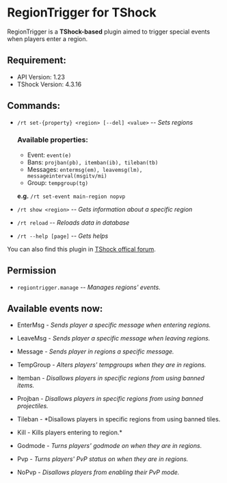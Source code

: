 # RegionTrigger for TShock

RegionTrigger is a **TShock-based** plugin aimed to trigger special events when players enter a region.

## Requirement:
- API Version: 1.23
- TShock Version: 4.3.16

## Commands:
- `/rt set-{property} <region> [--del] <value>` -- *Sets regions*
  ### Available properties:
  - Event: `event(e)`
  - Bans: `projban(pb), itemban(ib), tileban(tb)`
  - Messages: `entermsg(em), leavemsg(lm), messageinterval(msgitv/mi)`
  - Group: `tempgroup(tg)`

  **e.g.** `/rt set-event main-region nopvp`
  
- `/rt show <region>` -- *Gets information about a specific region*
- `/rt reload` -- *Reloads data in database*
- `/rt --help [page]` -- *Gets helps*

You can also find this plugin in [TShock offical forum][tshockco].

## Permission
- `regiontrigger.manage` -- *Manages regions' events.*

## Available events now:
- EnterMsg - *Sends player a specific message when entering regions.*
- LeaveMsg - *Sends player a specific message when leaving regions.*
- Message - *Sends player in regions a specific message.*
- TempGroup - *Alters players' tempgroups when they are in regions.*
- Itemban - *Disallows players in specific regions from using banned items.*
- Projban - *Disallows players in specific regions from using banned projectiles.*
- Tileban - *Disallows players in specific regions from using banned tiles.
- Kill - Kills players entering to region.*
- Godmode - *Turns players' godmode on when they are in regions.*
- Pvp - *Turns players' PvP status on when they are in regions.*
- NoPvp - *Disallows players from enabling their PvP mode.*

   [tshockco]: <https://tshock.co/xf/index.php?resources/regiontrigger.157/>
